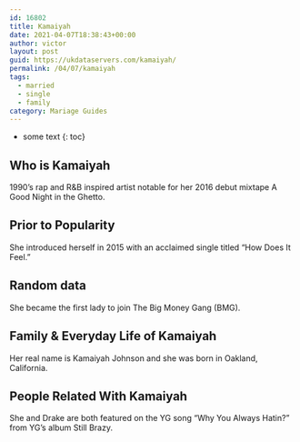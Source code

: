 ```yaml
---
id: 16802
title: Kamaiyah
date: 2021-04-07T18:38:43+00:00
author: victor
layout: post
guid: https://ukdataservers.com/kamaiyah/
permalink: /04/07/kamaiyah  
tags:
  - married
  - single
  - family
category: Mariage Guides
---
```


* some text
{: toc}


## Who is Kamaiyah



1990&#8217;s rap and R&B inspired artist notable for her 2016 debut mixtape A Good Night in the Ghetto.

                
                
                
## Prior to Popularity



She introduced herself in 2015 with an acclaimed single titled &#8220;How Does It Feel.&#8221;

                
                
                
## Random data



She became the first lady to join The Big Money Gang (BMG).

                
                
                
## Family & Everyday Life of Kamaiyah



Her real name is Kamaiyah Johnson and she was born in Oakland, California. 

                
                
                
## People Related With Kamaiyah



She and Drake are both featured on the YG song &#8220;Why You Always Hatin?&#8221; from YG&#8217;s album Still Brazy.

                
              
            
          
          
          